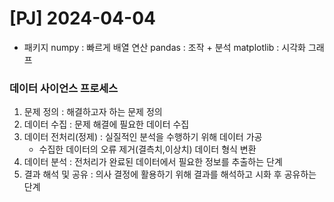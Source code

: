 # [PJ] 2024-04-04

- 패키지
numpy : 빠르게 배열 연산
pandas : 조작 + 분석
matplotlib : 시각화 그래프

### 데이터 사이언스 프로세스
1. 문제 정의 : 해결하고자 하는 문제 정의
2. 데이터 수집 : 문제 해결에 필요한 데이터 수집
3. 데이터 전처리(정제) : 실질적인 분석을 수행하기 위해 데이터 가공
    - 수집한 데이터의 오류 제거(결측치,이상치) 데이터 형식 변환
4. 데이터 분석 : 전처리가 완료된 데이터에서 필요한 정보를 추출하는 단계
5. 결과 해석 및 공유 : 의사 결정에 활용하기 위해 결과를 해석하고 시화 후 공유하는 단계